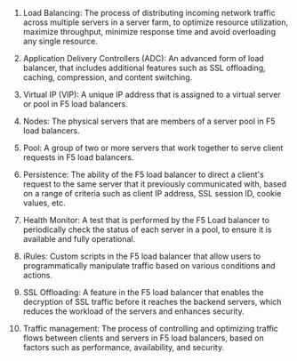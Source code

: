 1. Load Balancing: The process of distributing incoming network traffic across multiple servers in a server farm, to optimize resource utilization, maximize throughput, minimize response time and avoid overloading any single resource.

2. Application Delivery Controllers (ADC): An advanced form of load balancer, that includes additional features such as SSL offloading, caching, compression, and content switching.

3. Virtual IP (VIP): A unique IP address that is assigned to a virtual server or pool in F5 load balancers.

4. Nodes: The physical servers that are members of a server pool in F5 load balancers.

5. Pool: A group of two or more servers that work together to serve client requests in F5 load balancers.

6. Persistence: The ability of the F5 load balancer to direct a client's request to the same server that it previously communicated with, based on a range of criteria such as client IP address, SSL session ID, cookie values, etc.

7. Health Monitor: A test that is performed by the F5 Load balancer to periodically check the status of each server in a pool, to ensure it is available and fully operational.

8. iRules: Custom scripts in the F5 load balancer that allow users to programmatically manipulate traffic based on various conditions and actions.

9. SSL Offloading: A feature in the F5 load balancer that enables the decryption of SSL traffic before it reaches the backend servers, which reduces the workload of the servers and enhances security. 

10. Traffic management: The process of controlling and optimizing traffic flows between clients and servers in F5 load balancers, based on factors such as performance, availability, and security.
